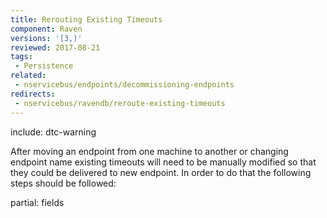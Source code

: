 ```yaml
---
title: Rerouting Existing Timeouts
component: Raven
versions: '[3,)'
reviewed: 2017-08-21
tags:
 - Persistence
related:
 - nservicebus/endpoints/decommissioning-endpoints
redirects:
 - nservicebus/ravendb/reroute-existing-timeouts
---
```


include: dtc-warning

After moving an endpoint from one machine to another or changing endpoint name existing timeouts will need to be manually modified so that they could be delivered to new endpoint. In order to do that the following steps should be followed:

partial: fields
